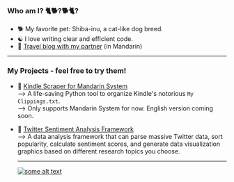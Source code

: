 ### Who am I? 🐈🐕?🐕🐈?
- 🐕 My favorite pet: Shiba-inu, a cat-like dog breed.
- ☯️ I love writing clear and efficient code.
- 🌄 [Travel blog with my partner](https://meowshiba.com/) (in Mandarin)

---

### My Projects - feel free to try them!
- 📘 [Kindle Scraper for Mandarin System](https://github.com/xwshiba/kindle_scraper_zh)<br>
  --> A life-saving Python tool to organize Kindle's notorious `My Clippings.txt`.<br>
  --> Only supports Mandarin System for now. English version coming soon.
  
- 💬 [Twitter Sentiment Analysis Framework](https://github.com/xwshiba/twitter-sentiment-analysis)<br>
  --> A data analysis framework that can parse massive Twitter data, sort popularity, calculate sentiment scores, and generate data visualization graphics based on different research topics you choose.     
  
  ---
  
  [![some alt text](https://www.randos.online/u/xwshiba)](https://randos.online/u/xwshiba/next)

<!--
**xwshiba/xwshiba** is a ✨ _special_ ✨ repository because its `README.md` (this file) appears on your GitHub profile.

Here are some ideas to get you started:

- 🔭 I’m currently working on ...
- 🌱 I’m currently learning ...
- 👯 I’m looking to collaborate on ...
- 🤔 I’m looking for help with ...
- 💬 Ask me about ...
- 📫 How to reach me: ...
- 😄 Pronouns: ...
- ⚡ Fun fact: ...
-->
